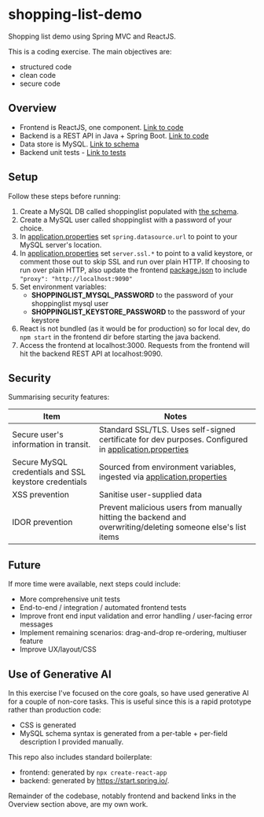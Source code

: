 # shopping-list-demo
Shopping list demo using Spring MVC and ReactJS.

This is a coding exercise.  The main objectives are:
* structured code
* clean code
* secure code

## Overview

* Frontend is ReactJS, one component. [Link to code](frontend/src/ShoppingList.js)
* Backend is a REST API in Java + Spring Boot. [Link to code](src/main/java/com/example/rossarn_at_gmail_dot_com/shopping_list)
* Data store is MySQL. [Link to schema](db/schema.sql)
* Backend unit tests - [Link to tests](src/test/java/com/example/rossarn_at_gmail_dot_com/shopping_list)

## Setup

Follow these steps before running:

1. Create a MySQL DB called shoppinglist populated with [the schema](db/schema.sql).
1. Create a MySQL user called shoppinglist with a password of your choice.
1. In [application.properties](src/main/resources/application.properties) set `spring.datasource.url` to point to your MySQL server's location.
1. In [application.properties](src/main/resources/application.properties) set `server.ssl.*` to point to a valid keystore, or comment those out to skip SSL and run over plain HTTP. If choosing to run over plain HTTP, also update the frontend [package.json](frontend/package.json) to include `"proxy": "http://localhost:9090"` 
1. Set environment variables:
    * **SHOPPINGLIST_MYSQL_PASSWORD** to the password of your shoppinglist mysql user
    * **SHOPPINGLIST_KEYSTORE_PASSWORD** to the password of your keystore
1. React is not bundled (as it would be for production) so for local dev, do `npm start` in the frontend dir before starting the java backend.
1. Access the frontend at localhost:3000.  Requests from the frontend will hit the backend REST API at localhost:9090.

## Security

Summarising security features:

| Item                                                  | Notes                                                                                                                                                |
|-------------------------------------------------------|------------------------------------------------------------------------------------------------------------------------------------------------------|
| Secure user's information in transit.                 | Standard SSL/TLS.  Uses self-signed certificate for dev purposes.  Configured in [application.properties](src/main/resources/application.properties) |
| Secure MySQL credentials and SSL keystore credentials | Sourced from environment variables, ingested via [application.properties](src/main/resources/application.properties)                                 
| XSS prevention                                        | Sanitise user-supplied data                                                                                                                          |
| IDOR prevention                                       | Prevent malicious users from manually hitting the backend and overwriting/deleting someone else's list items


## Future

If more time were available, next steps could include:
* More comprehensive unit tests
* End-to-end / integration / automated frontend tests
* Improve front end input validation and error handling / user-facing error messages
* Implement remaining scenarios: drag-and-drop re-ordering, multiuser feature
* Improve UX/layout/CSS

## Use of Generative AI

In this exercise I've focused on the core goals, so have used generative AI for a couple of non-core tasks.  This is useful since this is a rapid prototype rather than production code:
* CSS is generated
* MySQL schema syntax is generated from a per-table + per-field description I provided manually.

This repo also includes standard boilerplate:
* frontend: generated by `npx create-react-app`
* backend: generated by https://start.spring.io/.

Remainder of the codebase, notably frontend and backend links in the Overview section above, are my own work.

